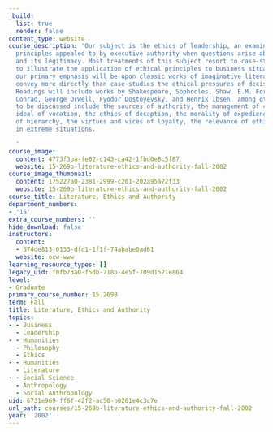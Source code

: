 ```yaml
---
_build:
  list: true
  render: false
content_type: website
course_description: 'Our subject is the ethics of leadership, an examination of the
  principles appealed to by executive authority when questions arise about its sources
  and its legitimacy. Most treatments of this subject resort to case-studies in order
  to illustrate the application of ethical principles to business situations, but
  our primary emphasis will be upon classic works of imaginative literature, which
  convey more directly than case-studies the ethical pressures of decision-making.
  Readings will include works by Shakespeare, Sophocles, Shaw, E.M. Forster, Joseph
  Conrad, George Orwell, Fyodor Dostoyevsky, and Henrik Ibsen, among others. Topics
  to be discussed include the sources of authority, the management of consensus, the
  ideal of vocation, the ethics of deception, the morality of expediency, the requirements
  of hierarchy, the virtues and vices of loyalty, the relevance of ethical principles
  in extreme situations.

  '
course_image:
  content: 4773f3ba-fe02-c143-ca42-1fbd0e8c5f87
  website: 15-269b-literature-ethics-and-authority-fall-2002
course_image_thumbnail:
  content: 175227a0-2381-2999-c201-202a95a72f33
  website: 15-269b-literature-ethics-and-authority-fall-2002
course_title: Literature, Ethics and Authority
department_numbers:
- '15'
extra_course_numbers: ''
hide_download: false
instructors:
  content:
  - 574de813-0133-dfd1-1f1f-74ababe0ad61
  website: ocw-www
learning_resource_types: []
legacy_uid: f0fb73a0-f5db-718b-4e5f-709d1521e864
level:
- Graduate
primary_course_number: 15.269B
term: Fall
title: Literature, Ethics and Authority
topics:
- - Business
  - Leadership
- - Humanities
  - Philosophy
  - Ethics
- - Humanities
  - Literature
- - Social Science
  - Anthropology
  - Social Anthropology
uid: 6731e969-ff6f-42f2-ac50-b0261e4c3c7e
url_path: courses/15-269b-literature-ethics-and-authority-fall-2002
year: '2002'
---
```

